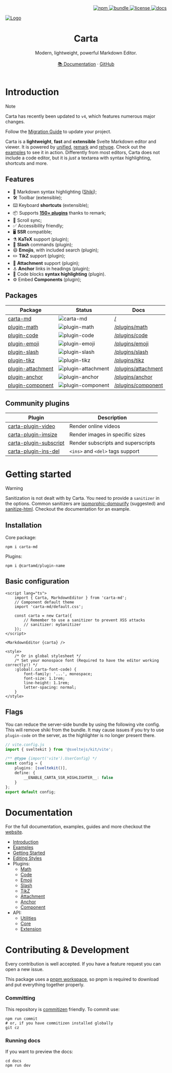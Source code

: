 <div align="right">
	<a href="https://www.npmjs.com/package/carta-md">
		<img src="https://img.shields.io/npm/v/carta-md?color=ff7cc6&labelColor=171d27&logo=npm&logoColor=white" alt="npm">
	</a>
	<a href="https://ko-fi.com/beartocode">
		<img src="https://img.shields.io/badge/Ko--fi-FF5E5B?logo=ko-fi&logoColor=white&color=4dacfa&labelColor=171d27&label=Donate" alt="bundle">
	</a>
	<a href="https://github.com/BearToCode/carta/blob/master/LICENSE">
		<img src="https://img.shields.io/github/license/BearToCode/carta?color=71d58a&labelColor=171d27&logo=git&logoColor=white" alt="license">
	</a>
	<a href="http://beartocode.github.io/carta/">
		<img src="https://img.shields.io/readthedocs/carta?logo=svelte&color=b581fd&logoColor=ffffff&labelColor=171d27" alt="docs">
	</a>
</div>

[![Logo](https://i.imghippo.com/files/dM7PI1722778210.png)](https://beartocode.github.io/carta/)

<h1 align="center"><strong>Carta</strong></h1>
<div align="center">Modern, lightweight, powerful Markdown Editor.</div>
<br />
<div align="center">
<a href="https://beartocode.github.io/carta/">📚 Documentation</a> 
<span> · </span>
<a href="https://github.com/BearToCode/carta">GitHub</a> 
</div>

<br>

# Introduction

> [!NOTE]
> Carta has recently been updated to `v4`, which features numerous major changes.
>
> Follow the [Migration Guide](http://beartocode.github.io/carta/migration) to update your project.

Carta is a **lightweight**, **fast** and **extensible** Svelte Markdown editor and viewer. It is powered by [unified](https://github.com/unifiedjs/unified), [remark](https://github.com/remarkjs/remark) and [rehype](https://github.com/rehypejs/rehype). Check out the [examples](http://beartocode.github.io/carta/examples) to see it in action.
Differently from most editors, Carta does not include a code editor, but it is _just_ a textarea with syntax highlighting, shortcuts and more.

## Features

- 🌈 Markdown syntax highlighting ([Shiki](https://shiki.style/));
- 🛠️ Toolbar (extensible);
- ⌨️ Keyboard **shortcuts** (extensible);
- 📦 Supports **[150+ plugins](https://github.com/remarkjs/remark/blob/main/doc/plugins.md#list-of-plugins)** thanks to remark;
- 🔀 Scroll sync;
- ✅ Accessibility friendly;
- 🖥️ **SSR** compatible;
- ⚗️ **KaTeX** support (plugin);
- 🔨 **Slash** commands (plugin);
- 😄 **Emojis**, with included search (plugin);
- ✏️ **TikZ** support (plugin);
- 📂 **Attachment** support (plugin);
- ⚓ **Anchor** links in headings (plugin);
- 🌈 Code blocks **syntax highlighting** (plugin).
- ⚙️ Embed **Components** (plugin);

## Packages

| Package                                                                       | Status                                                                        | Docs                                                                         |
| ----------------------------------------------------------------------------- | ----------------------------------------------------------------------------- | ---------------------------------------------------------------------------- |
| [carta-md](https://www.npmjs.com/package/carta-md)                            | ![carta-md](https://img.shields.io/npm/v/carta-md)                            | [/](https://beartocode.github.io/carta/introduction)                         |
| [plugin-math](https://www.npmjs.com/package/@cartamd/plugin-math)             | ![plugin-math](https://img.shields.io/npm/v/@cartamd/plugin-math)             | [/plugins/math](https://beartocode.github.io/carta/plugins/math)             |
| [plugin-code](https://www.npmjs.com/package/@cartamd/plugin-code)             | ![plugin-code](https://img.shields.io/npm/v/@cartamd/plugin-code)             | [/plugins/code](https://beartocode.github.io/carta/plugins/code)             |
| [plugin-emoji](https://www.npmjs.com/package/@cartamd/plugin-emoji)           | ![plugin-emoji](https://img.shields.io/npm/v/@cartamd/plugin-emoji)           | [/plugins/emoji](https://beartocode.github.io/carta/plugins/emoji)           |
| [plugin-slash](https://www.npmjs.com/package/@cartamd/plugin-slash)           | ![plugin-slash](https://img.shields.io/npm/v/@cartamd/plugin-slash)           | [/plugins/slash](https://beartocode.github.io/carta/plugins/slash)           |
| [plugin-tikz](https://www.npmjs.com/package/@cartamd/plugin-tikz)             | ![plugin-tikz](https://img.shields.io/npm/v/@cartamd/plugin-tikz)             | [/plugins/tikz](https://beartocode.github.io/carta/plugins/tikz)             |
| [plugin-attachment](https://www.npmjs.com/package/@cartamd/plugin-attachment) | ![plugin-attachment](https://img.shields.io/npm/v/@cartamd/plugin-attachment) | [/plugins/attachment](https://beartocode.github.io/carta/plugins/attachment) |
| [plugin-anchor](https://www.npmjs.com/package/@cartamd/plugin-anchor)         | ![plugin-anchor](https://img.shields.io/npm/v/@cartamd/plugin-anchor)         | [/plugins/anchor](https://beartocode.github.io/carta/plugins/anchor)         |
| [plugin-component](https://www.npmjs.com/package/@cartamd/plugin-component)   | ![plugin-component](https://img.shields.io/npm/v/@cartamd/plugin-component)   | [/plugins/component](https://beartocode.github.io/carta/plugins/component)   |

## Community plugins

| Plugin                                                                        | Description                        |
| ----------------------------------------------------------------------------- | ---------------------------------- |
| [carta-plugin-video](https://github.com/maisonsmd/carta-plugin-video)         | Render online videos               |
| [carta-plugin-imsize](https://github.com/maisonsmd/carta-plugin-imsize)       | Render images in specific sizes    |
| [carta-plugin-subscript](https://github.com/maisonsmd/carta-plugin-subscript) | Render subscripts and superscripts |
| [carta-plugin-ins-del](https://github.com/maisonsmd/carta-plugin-ins-del)     | `<ins>` and `<del>` tags support   |

# Getting started

> [!WARNING]
> Sanitization is not dealt with by Carta. You need to provide a `sanitizer` in the options.
> Common sanitizers are [isomorphic-dompurify](https://www.npmjs.com/package/isomorphic-dompurify) (suggested) and [sanitize-html](https://www.npmjs.com/package/sanitize-html).
> Checkout the documentation for an example.

## Installation

Core package:

```
npm i carta-md
```

Plugins:

```
npm i @cartamd/plugin-name
```

## Basic configuration

```svelte
<script lang="ts">
	import { Carta, MarkdownEditor } from 'carta-md';
	// Component default theme
	import 'carta-md/default.css';

	const carta = new Carta({
		// Remember to use a sanitizer to prevent XSS attacks
		// sanitizer: mySanitizer
	});
</script>

<MarkdownEditor {carta} />

<style>
	/* Or in global stylesheet */
	/* Set your monospace font (Required to have the editor working correctly!) */
	:global(.carta-font-code) {
		font-family: '...', monospace;
		font-size: 1.1rem;
		line-height: 1.1rem;
		letter-spacing: normal;
	}
</style>
```

## Flags

You can reduce the server-side bundle by using the following vite config. This will remove shiki from the bundle. It may cause issues if you try to use `plugin-code` on the server, as the highlighter is no longer present there.

```ts
// vite.config.js
import { sveltekit } from '@sveltejs/kit/vite';

/** @type {import('vite').UserConfig} */
const config = {
	plugins: [sveltekit()],
	define: {
		__ENABLE_CARTA_SSR_HIGHLIGHTER__: false
	}
};
export default config;
```

# Documentation

For the full documentation, examples, guides and more checkout the [website](https://beartocode.github.io/carta/).

- [Introduction](https://beartocode.github.io/carta/introduction)
- [Examples](https://beartocode.github.io/carta/examples)
- [Getting Started](https://beartocode.github.io/carta/getting-started)
- [Editing Styles](https://beartocode.github.io/carta/editing-styles)
- Plugins:
  - [Math](https://beartocode.github.io/carta/plugins/math)
  - [Code](https://beartocode.github.io/carta/plugins/code)
  - [Emoji](https://beartocode.github.io/carta/plugins/emoji)
  - [Slash](https://beartocode.github.io/carta/plugins/slash)
  - [TikZ](https://beartocode.github.io/carta/plugins/tikz)
  - [Attachment](https://beartocode.github.io/carta/plugins/attachment)
  - [Anchor](https://beartocode.github.io/carta/plugins/anchor)
  - [Component](https://beartocode.github.io/carta/plugins/component)
- API:
  - [Utilities](https://beartocode.github.io/carta/api/utilities)
  - [Core](https://beartocode.github.io/carta/api/core)
  - [Extension](https://beartocode.github.io/carta/api/extension)

# Contributing & Development

Every contribution is well accepted. If you have a feature request you can open a new issue.

This package uses a [pnpm workspace](https://pnpm.io/workspaces), so pnpm is required to download and put everything together properly.

### Committing

This repository is [commitizen](https://github.com/commitizen/cz-cli) friendly. To commit use:

```
npm run commit
# or, if you have commitizen installed globally
git cz
```

### Running docs

If you want to preview the docs:

```
cd docs
npm run dev
```
